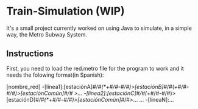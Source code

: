 # Train-Simulation (WIP)

It's a small project currently worked on using Java to simulate, in a simple way, the Metro Subway System.

## Instructions

First, you need to load the red.metro file for the program to work and it needs the folowing format(in Spanish):

[nombre_red]
-[línea1]:[estaciónA]_#/#(*+#/#-#/#)>[estaciónB]_#/#(*+#/#-#/#)>[estaciónComún]_#/# >…
-[línea2]:[estaciónC]_#/#(*+#/#-#/#)>[estaciónD]_#/#(*+#/#-#/#)>[estaciónComún]_#/#>…
…
-[líneaN]:…
